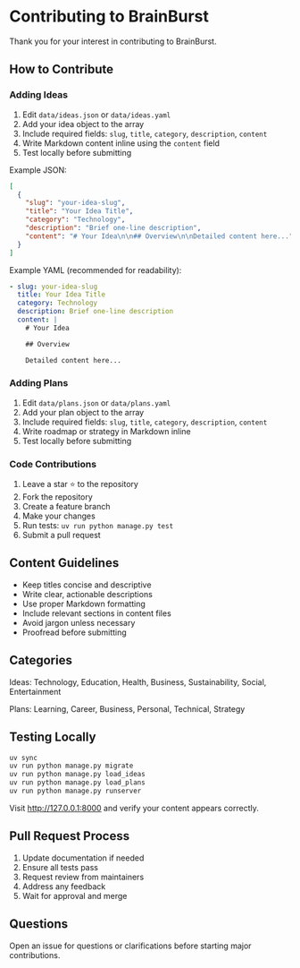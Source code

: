 # Contributing to BrainBurst

Thank you for your interest in contributing to BrainBurst.

## How to Contribute

### Adding Ideas

1. Edit `data/ideas.json` or `data/ideas.yaml`
2. Add your idea object to the array
3. Include required fields: `slug`, `title`, `category`, `description`, `content`
4. Write Markdown content inline using the `content` field
5. Test locally before submitting

Example JSON:

```json
[
  {
    "slug": "your-idea-slug",
    "title": "Your Idea Title",
    "category": "Technology",
    "description": "Brief one-line description",
    "content": "# Your Idea\n\n## Overview\n\nDetailed content here..."
  }
]
```

Example YAML (recommended for readability):

```yaml
- slug: your-idea-slug
  title: Your Idea Title
  category: Technology
  description: Brief one-line description
  content: |
    # Your Idea

    ## Overview

    Detailed content here...
```

### Adding Plans

1. Edit `data/plans.json` or `data/plans.yaml`
2. Add your plan object to the array
3. Include required fields: `slug`, `title`, `category`, `description`, `content`
4. Write roadmap or strategy in Markdown inline
5. Test locally before submitting

### Code Contributions

1. Leave a star ⭐ to the repository
2. Fork the repository
3. Create a feature branch
4. Make your changes
5. Run tests: `uv run python manage.py test`
6. Submit a pull request

## Content Guidelines

- Keep titles concise and descriptive
- Write clear, actionable descriptions
- Use proper Markdown formatting
- Include relevant sections in content files
- Avoid jargon unless necessary
- Proofread before submitting

## Categories

Ideas: Technology, Education, Health, Business, Sustainability, Social, Entertainment

Plans: Learning, Career, Business, Personal, Technical, Strategy

## Testing Locally

```bash
uv sync
uv run python manage.py migrate
uv run python manage.py load_ideas
uv run python manage.py load_plans
uv run python manage.py runserver
```

Visit http://127.0.0.1:8000 and verify your content appears correctly.

## Pull Request Process

1. Update documentation if needed
2. Ensure all tests pass
3. Request review from maintainers
4. Address any feedback
5. Wait for approval and merge

## Questions

Open an issue for questions or clarifications before starting major contributions.
